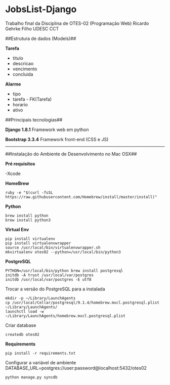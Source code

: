 # JobsList-Django

Trabalho final da Disciplina de OTES-02 (Programação Web)
Ricardo Gehrke Filho
UDESC CCT

##Estrutura de dados (Models)##

**Tarefa**

- titulo
- descricao
- vencimento
- concluida

**Alarme**

- tipo
- tarefa - FK(Tarefa)
- horario
- ativo


##Principais tecnologias##

**Django 1.8.1**
Framework web em python

**Bootstrap 3.3.4**
Framework front-end (CSS e JS)


---


##Instalação do Ambiente de Desenvolvimento no Mac OSX##

**Pré requisitos**

-Xcode


**HomeBrew**

```
ruby -e "$(curl -fsSL https://raw.githubusercontent.com/Homebrew/install/master/install)"
```

**Python**
```
brew install python
brew install python3
```

**Virtual Env**

```
pip install virtualenv
pip install virtualenvwrapper
source /usr/local/bin/virtualenvwrapper.sh
mkvirtualenv otes02 --python=/usr/local/bin/python3
```

**PostgreSQL**

```
PYTHON=/usr/local/bin/python brew install postgresql
initdb -A trust /usr/local/var/postgres
initdb /usr/local/var/postgres -E utf8
```

Trocar a versão do PostgreSQL para a instalada
```
mkdir -p ~/Library/LaunchAgents
cp /usr/local/Cellar/postgresql/9.1.4/homebrew.mxcl.postgresql.plist ~/Library/LaunchAgents/
launchctl load -w ~/Library/LaunchAgents/homebrew.mxcl.postgresql.plist

```

Criar database
```
createdb otes02
```

**Requirements**
```
pip install -r requirements.txt
```

Configurar a variável de ambiente DATABASE_URL=postgres://user:password@localhost:5432/otes02

```
python manage.py syncdb
```
